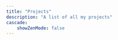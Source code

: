 ```yaml
---
title: "Projects"
description: "A list of all my projects"
cascade:
    showZenMode: false
---
```



